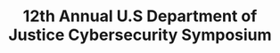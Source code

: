 ---
title: 12th Annual U.S Department of Justice Cybersecurity Symposium
start-date: May 4, 2021
end-date: May 6, 2021 #otherwise use end-date
featured: no #puts meeting on homepage
description: 12th Annual U.S Department of Justice Cybersecurity Symposium.
overview: The Department of Justice is hosting their 12th annual Cybersecurity Symposium in May.
image: cyber-12-sym-banner-cioGOV.png
image-alt: DOJ logo for 12th annual cybersecurity symposium
link: /programs-and-events/12th-annual-cybersecurity-symposium/
external_url: 

---